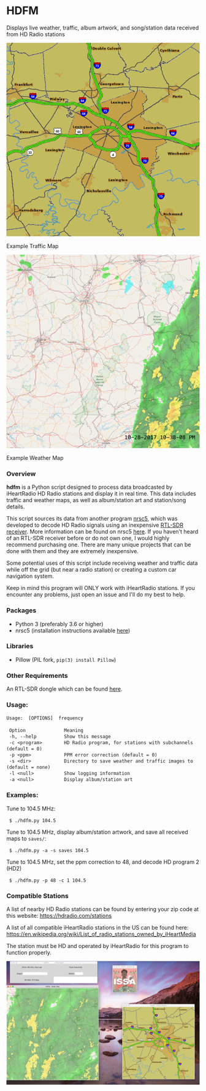 # HDFM
Displays live weather, traffic, album artwork, and song/station data received from HD Radio stations

![alt text](img/traffic_map.png)

Example Traffic Map

![alt text](img/weather_map.png)

Example Weather Map

### Overview
**hdfm** is a Python script designed to process data broadcasted by iHeartRadio HD Radio stations and display it in 
real time. This data includes traffic and weather maps, as well as album/station art and station/song details.

This script sources its data from another program [nrsc5](https://github.com/theori-io/nrsc5), which was developed to
decode HD Radio signals using an inexpensive [RTL-SDR receiver](https://www.rtl-sdr.com). More information can be 
found on nrsc5 [here](https://theori.io/research/nrsc-5-c). If you haven't heard of an RTL-SDR receiver before or do 
not own one, I would highly recommend purchasing one. There are many unique projects that can be done with them and 
they are extremely inexpensive.

Some potential uses of this script include receiving weather and traffic data while off the grid (but near a radio 
station) or creating a custom car navigation system.

Keep in mind this program will ONLY work with iHeartRadio stations. If you encounter any problems, just open an issue
and I'll do my best to help.

### Packages

 * Python 3 (preferably 3.6 or higher)
 * nrsc5 (installation instructions available [here](https://github.com/theori-io/nrsc5))

### Libraries

 * Pillow (PIL fork, `pip(3) install Pillow`)

### Other Requirements

An RTL-SDR dongle which can be found [here](http://a.co/d/1qduCLG).

### Usage:

	Usage:  [OPTIONS]  frequency
	
     Option              Meaning
     -h, --help          Show this message
     -c <program>        HD Radio program, for stations with subchannels (default = 0)
     -p <ppm>            PPM error correction (default = 0)
     -s <dir>            Directory to save weather and traffic images to (default = none)
     -l <null>           Show logging information
	 -a <null>           Display album/station art
### Examples:

Tune to 104.5 MHz:

     $ ./hdfm.py 104.5

Tune to 104.5 MHz, display album/station artwork, and save all received maps to `saves/`:

     $ ./hdfm.py -a -s saves 104.5

Tune to 104.5 MHz, set the ppm correction to 48, and decode HD program 2 (HD2)

     $ ./hdfm.py -p 48 -c 1 104.5

### Compatible Stations

A list of nearby HD Radio stations can be found by entering your zip code at this website:
https://hdradio.com/stations

A list of all compatible iHeartRadio stations in the US can be found here:
https://en.wikipedia.org/wiki/List_of_radio_stations_owned_by_iHeartMedia

The station must be HD and operated by iHeartRadio for this program to function properly.

![alt text](img/screen_shot.png)